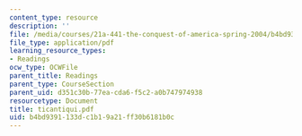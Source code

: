 ```yaml
---
content_type: resource
description: ''
file: /media/courses/21a-441-the-conquest-of-america-spring-2004/b4bd9391133dc1b19a21ff30b6181b0c_ticantiqui.pdf
file_type: application/pdf
learning_resource_types:
- Readings
ocw_type: OCWFile
parent_title: Readings
parent_type: CourseSection
parent_uid: d351c30b-77ea-cda6-f5c2-a0b747974938
resourcetype: Document
title: ticantiqui.pdf
uid: b4bd9391-133d-c1b1-9a21-ff30b6181b0c
---
```

